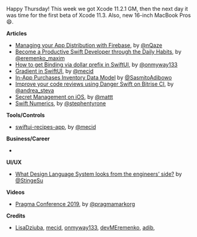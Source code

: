 Happy Thursday! This week we got Xcode 11.2.1 GM, then the next day it was time for the first beta of Xcode 11.3. Also, new 16-inch MacBook Pros 😄.

**Articles**

* [Managing your App Distribution with Firebase](https://medium.com/flawless-app-stories/managing-your-app-distribution-using-firebase-b0e0178eedb), by [@nQaze](https://twitter.com/nQaze)
* [Become a Productive Swift Developer through the Daily Habits](https://maximeremenko.com/how-improve-software-engineering-skills-swift), by [@eremenko_maxim](https://twitter.com/eremenko_maxim)
* [How to get Binding via dollar prefix in SwiftUI](https://onmyway133.github.io/blog/How-to-get-Binding-via-dollar-prefix-in-SwiftUI/), by [@onmyway133](https://twitter.com/onmyway133)
* [Gradient in SwiftUI](https://swiftwithmajid.com/2019/11/13/gradient-in-swiftui/), by [@mecid](https://twitter.com/mecid)
* [In-App Purchases Inventory Data Model](https://cutecoder.org/programming/modeling-in-app-purchase-inventory/) by [@SasmitoAdibowo](https://twitter.com/SasmitoAdibowo)
* [Improve your code reviews using Danger Swift on Bitrise CI](https://medium.com/@andr3a88/improve-your-code-reviews-using-danger-swift-on-bitrise-ci-e05c90a03244), by [@andrea_steva](https://twitter.com/andrea_steva)
* [Secret Management on iOS](https://nshipster.com/secrets/), by [@mattt](https://twitter.com/mattt)
* [Swift Numerics](https://swift.org/blog/numerics/), by [@stephentyrone](https://twitter.com/stephentyrone)

**Tools/Controls**

* [swiftui-recipes-app](https://github.com/mecid/swiftui-recipes-app/), by [@mecid](https://twitter.com/mecid)

**Business/Career**

*

**UI/UX**

* [What Design Language System looks from the engineers’ side?](https://medium.com/@sting.su/what-design-language-system-looks-from-the-engineers-side-54f8e2f0ec1e) by [@StingeSu](https://twitter.com/StingeSu)

**Videos**

* [Pragma Conference 2019](https://www.youtube.com/playlist?list=PLAVm70iJlMussetgTInUWGthl0LZ78MOT), by [@pragmamarkorg](https://twitter.com/pragmamarkorg)

**Credits**

* [LisaDziuba](https://github.com/LisaDziuba), [mecid](https://github.com/mecid), [onmyway133](https://github.com/onmyway133), [devMEremenko](https://github.com/devMEremenko/), [adib](https://github.com/adib/), 
